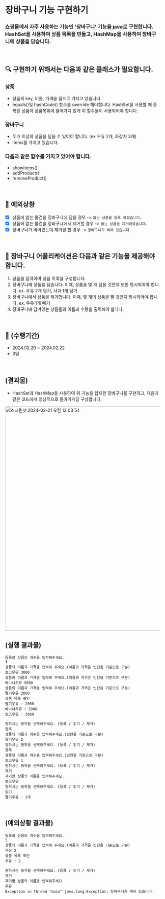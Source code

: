 # 장바구니 기능 구현하기

### 쇼핑몰에서 자주 사용하는 기능인 '장바구니' 기능을 java로 구현합니다. HashSet을 사용하여 상품 목록을 만들고, HashMap을 사용하여 장바구니에 상품을 담습니다.
<br>

## 🔍 구현하기 위해서는 다음과 같은 클래스가 필요합니다.

### 상품
* 상품의 key, 이름, 가격을 필드로 가지고 있습니다.
* equals()및 hashCode() 함수를 override 해야합니다. HashSet을 사용할 때 중복된 상품이 상품목록에 들어가지 않게 이 함수들이 사용되어야 합니다.

### 장바구니
* 두개 이상의 상품을 담을 수 있어야 합니다. (ex 우유 2개, 화장지 3개)
* items를 가지고 있습니다.

### 다음과 같은 함수를 가지고 있어야 합니다.
* showItems()
* addProduct()
* removeProduct()

<br>

## 🚨 예외상황
- [x] 상품에 없는 물건을 장바구니에 담을 경우 -> `없는 상품을 등록 하셨습니다.`
- [x] 상품에 없는 물건을 장바구니에서 제거할 경우 -> `없는 상품을 제거하셨습니다.`
- [x] 장바구니가 비어있는데 제거를 할 경우 -> `장바구니가 비어 있습니다.`
<br>

## 🚀 장바구니 어플리케이션은 다음과 같은 기능을 제공해야 합니다.
1. 상품을 입력하여 상품 목록을 구성합니다.
2. 장바구니에 상품을 담습니다. 이때, 상품을 몇 개 담을 것인지 또한 명시되어야 합니다. ex. 우유 2개 담기, 사과 1개 담기
3. 장바구니에서 상품을 제거합니다. 이때, 몇 개의 상품을 뺄 것인지 명시되어야 합니다. ex. 우유 1개 빼기
4. 장바구니에 담겨있는 상품들의 이름과 수량을 출력해야 합니다.

<br>

## 🎯 (수행기간)
* 2024.02.20 ~ 2024.02.22
* 3일
<br>

## (결과물)
* HashSet과 HashMap을 사용하여 위 기능을 탑재한 장바구니를 구현하고, 다음과 같은 코드에서 정상적으로 돌아가게끔 구성합니다.
<img width="728" alt="스크린샷 2024-02-21 오전 12 03 54" src="https://github.com/ChangMinPark2/java-shoppingBasket-PBL/assets/110027004/8406921c-5f6e-4f5f-ac16-44ab9a360574">
<br>

## (실행 결과물)

```
등록할 상품의 개수를 입력해주세요.
3
상품의 이름과 가격을 입력해 주세요.(이름과 가격은 빈칸을 기준으로 구분)
초코우유 3000
상품의 이름과 가격을 입력해 주세요.(이름과 가격은 빈칸을 기준으로 구분)
바나나우유 5000
상품의 이름과 가격을 입력해 주세요.(이름과 가격은 빈칸을 기준으로 구분)
딸기우유 2000
상품 목록 확인
딸기우유 : 2000
바나나우유 : 5000
초코우유 : 3000

원하시는 동작을 선택해주세요. (등록 / 읽기 / 제거)
등록
상품의 이름과 개수를 입력해주세요.(빈칸을 기준으로 구분)
딸기우유 2
원하시는 동작을 선택해주세요. (등록 / 읽기 / 제거)
등록
상품의 이름과 개수를 입력해주세요.(빈칸을 기준으로 구분)
초코우유 1
원하시는 동작을 선택해주세요. (등록 / 읽기 / 제거)
제거
제거할 상품의 이름을 입력해주세요.
초코우유
원하시는 동작을 선택해주세요. (등록 / 읽기 / 제거)
읽기
딸기우유 : 2개
```
<br>

## (예외상황 결과물)
```
등록할 상품의 개수를 입력해주세요.
1
상품의 이름과 가격을 입력해 주세요.(이름과 가격은 빈칸을 기준으로 구분)
우유 2
상품 목록 확인
우유 : 2

원하시는 동작을 선택해주세요. (등록 / 읽기 / 제거)
제거
제거할 상품의 이름을 입력해주세요.
우유
Exception in thread "main" java.lang.Exception: 장바구니가 비어 있습니다.
```



